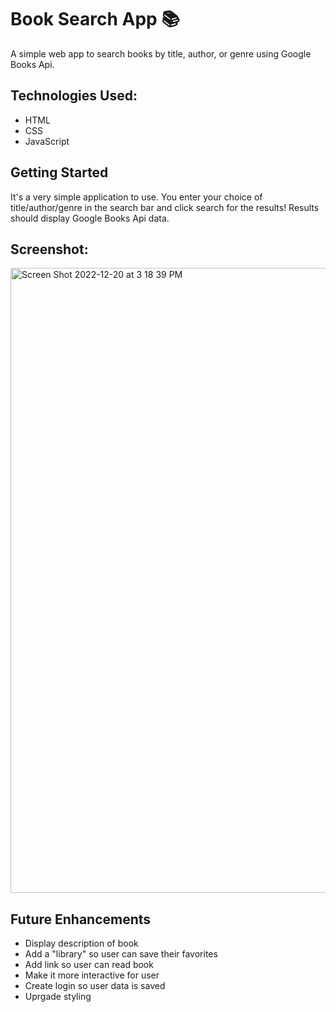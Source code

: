 # Book Search App 📚
A simple web app to search books by title, author, or genre using Google Books Api.

## Technologies Used:

- HTML
- CSS
- JavaScript

## Getting Started 

It's a very simple application to use. You enter your choice of title/author/genre in the search bar and click search for the results!
Results should display Google Books Api data.

## Screenshot:
<img width="1000" alt="Screen Shot 2022-12-20 at 3 18 39 PM" src="https://user-images.githubusercontent.com/107235292/208769087-f46296ea-07eb-43b1-af89-55daca0b7732.png">


## Future Enhancements

- Display description of book
- Add a "library" so user can save their favorites
- Add link so user can read book
- Make it more interactive for user
- Create login so user data is saved
- Uprgade styling




